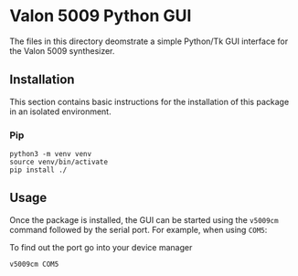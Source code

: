 # Valon 5009 Python GUI

The files in this directory deomstrate a simple Python/Tk GUI interface for the Valon 5009 synthesizer.

## Installation

This section contains basic instructions for the installation of this package in an isolated environment.

### Pip

```shell
python3 -m venv venv
source venv/bin/activate
pip install ./
```

## Usage

Once the package is installed, the GUI can be started using the `v5009cm` command followed by the serial port.
For example, when using `COM5`: 

To find out the port go into your device manager

```shell
v5009cm COM5
```
